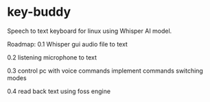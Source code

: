 # key-buddy
Speech to text keyboard for linux using Whisper AI model.

Roadmap:
0.1
Whisper gui audio file to text

0.2
listening microphone to text

0.3
control pc with voice commands
  implement commands
  switching modes

0.4
read back text using foss engine
